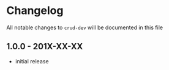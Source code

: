 # Changelog

All notable changes to `crud-dev` will be documented in this file

## 1.0.0 - 201X-XX-XX

- initial release
